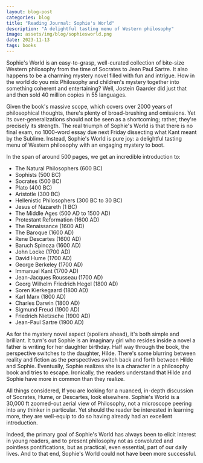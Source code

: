 ```yaml
---
layout: blog-post
categories: blog
title: "Reading Journal: Sophie's World"
description: "A delightful tasting menu of Western philosophy"
image: assets/img/blog/sophiesworld.png
date: 2023-11-13
tags: books
---
```


Sophie's World is an easy-to-grasp, well-curated collection of bite-size Western philosophy from the time of Socrates to Jean Paul Sartre. It also happens to be a charming mystery novel filled with fun and intrigue. How in the world do you mix Philosophy and children's mystery together into something coherent and entertaining? Well, Jostein Gaarder did just that and then sold 40 million copies in 55 languages.

Given the book's massive scope, which covers over 2000 years of philosophical thoughts, there's plenty of broad-brushing and omissions. Yet its over-generalizations should not be seen as a shortcoming; rather, they're precisely its strength. The real triumph of Sophie's World is that there is no final exam, no 1000-word essay due next Friday dissecting what Kant meant by the Sublime. Instead, Sophie's World is pure joy: a delightful tasting menu of Western philosophy with an engaging mystery to boot. 

In the span of around 500 pages, we get an incredible introduction to:

* The Natural Philosophers (600 BC)
* Sophists (500 BC)
* Socrates (500 BC)
* Plato (400 BC)
* Aristotle (300 BC)
* Hellenistic Philosophers (300 BC to 30 BC)
* Jesus of Nazareth (1 BC)
* The Middle Ages (500 AD to 1500 AD)
* Protestant Reformation (1600 AD)
* The Renaissance (1600 AD)
* The Baroque (1600 AD)
* Rene Descartes (1600 AD)
* Baruch Spinoza (1600 AD)
* John Locke (1700 AD)
* David Hume (1700 AD)
* George Berkeley (1700 AD)
* Immanuel Kant (1700 AD)
* Jean-Jacques Rousseau (1700 AD)
* Georg Wilhelm Friedrich Hegel (1800 AD)
* Soren Kierkegaard (1800 AD)
* Karl Marx (1800 AD)
* Charles Darwin (1800 AD)
* Sigmund Freud (1900 AD)
* Friedrich Nietzsche (1900 AD)
* Jean-Paul Sartre (1900 AD)

As for the mystery novel aspect (spoilers ahead), it's both simple and brilliant. It turn's out Sophie is an imaginary girl who resides inside a novel a father is writing for her daughter birthday. Half way through the book, the perspective switches to the daughter, Hilde. There's some blurring between reality and fiction as the perspectives switch back and forth between Hilde and Sophie. Eventually, Sophie realizes she is a character in a philosophy book and tries to escape. Ironically, the readers understand that Hilde and Sophie have more in common than they realize.

All things considered, If you are looking for a nuanced, in-depth discussion of Socrates, Hume, or Descartes, look elsewhere. Sophie's World is a 30,000 ft zoomed-out aerial view of Philosophy, not a microscope peering into any thinker in particular. Yet should the reader be interested in learning more, they are well-equip to do so having already had an excellent introduction. 

Indeed, the primary goal of Sophie's World has always been to elicit interest in young readers, and to present philosophy not as convoluted and pointless pontifications, but as practical, even essential, part of our daily lives. And to that end, Sophie's World could not have been more successful.





